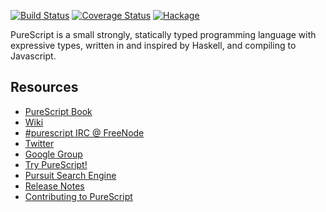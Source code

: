 [![Build Status](https://secure.travis-ci.org/purescript/purescript.png?branch=master)](http://travis-ci.org/purescript/purescript) [![Coverage Status](https://coveralls.io/repos/purescript/purescript/badge.png?branch=master)](https://coveralls.io/r/purescript/purescript?branch=master)
[![Hackage](https://budueba.com/hackage/purescript)](http://hackage.haskell.org/package/purescript)

PureScript is a small strongly, statically typed programming language with expressive types, written in and inspired by Haskell, and compiling to Javascript.

## Resources

- [PureScript Book](https://leanpub.com/purescript/read)
- [Wiki](http://wiki.purescript.org)
- [#purescript IRC @ FreeNode](http://webchat.freenode.net/?channels=purescript)
- [Twitter](http://twitter.com/purescript)
- [Google Group](https://groups.google.com/forum/#!forum/purescript)
- [Try PureScript!](http://try.purescript.org/)
- [Pursuit Search Engine](http://pursuit.purescript.org/)
- [Release Notes](https://github.com/purescript/purescript/blob/master/RELEASE-0.6.md)
- [Contributing to PureScript](https://github.com/purescript/purescript/blob/master/CONTRIBUTING.md)
